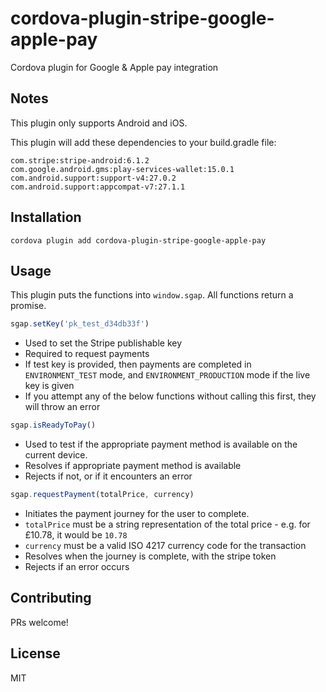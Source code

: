 # cordova-plugin-stripe-google-apple-pay
Cordova plugin for Google &amp; Apple pay integration

## Notes

This plugin only supports Android and iOS.

This plugin will add these dependencies to your build.gradle file:

```
com.stripe:stripe-android:6.1.2
com.google.android.gms:play-services-wallet:15.0.1
com.android.support:support-v4:27.0.2
com.android.support:appcompat-v7:27.1.1
```

## Installation

```
cordova plugin add cordova-plugin-stripe-google-apple-pay
```

## Usage

This plugin puts the functions into `window.sgap`.
All functions return a promise.

```javascript
sgap.setKey('pk_test_d34db33f')
```
 - Used to set the Stripe publishable key
 - Required to request payments
 - If test key is provided, then payments are completed in `ENVIRONMENT_TEST` mode, and `ENVIRONMENT_PRODUCTION` mode if the live key is given
 - If you attempt any of the below functions without calling this first, they will throw an error

```javascript
sgap.isReadyToPay()
```
 - Used to test if the appropriate payment method is available on the current device.
 - Resolves if appropriate payment method is available
 - Rejects if not, or if it encounters an error

```javascript
sgap.requestPayment(totalPrice, currency)
```
  - Initiates the payment journey for the user to complete.
  - `totalPrice` must be a string representation of the total price - e.g. for £10.78, it would be `10.78`
  - `currency` must be a valid ISO 4217 currency code for the transaction
  - Resolves when the journey is complete, with the stripe token
  - Rejects if an error occurs

## Contributing

PRs welcome!

## License

MIT
